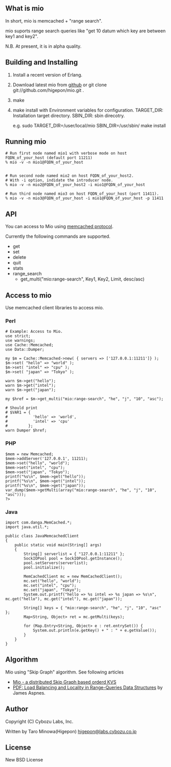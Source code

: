 ## What is mio
In short, mio is memcached + "range search".

mio suports range search queries like "get 10 datum which key are between key1 and key2".

N.B.
At present, it is in alpha quality.

## Building and Installing 
  1. Install a recent version of Erlang.
  2. Download latest mio from [github](github.com/higepon/mio/downloads) or git clone git://github.com/higepon/mio.git .

  3. make
  4. make install with Environment variables for configuration.
     TARGET_DIR: Installation target directory.
     SBIN_DIR: sbin direcotry.

     e.g.
       sudo TARGET_DIR=/user/local/mio SBIN_DIR=/usr/sbin/ make install

## Running mio

    # Run first node named mio1 with verbose mode on host FQDN_of_your_host (default port 11211)
    % mio -v -n mio1@FQDN_of_your_host


    # Run second node named mio2 on host FQDN_of_your_host2.
    # With -i option, indidate the introducer node.
    % mio -v -n mio2@FQDN_of_your_host2 -i mio1@FQDN_of_your_host

    # Run third node named mio3 on host FQDN_of_your_host (port 11411).
    % mio -v -n mio3@FQDN_of_your_host -i mio1@FQDN_of_your_host -p 11411


## API
You can access to Mio using [memcached protocol](http://code.sixapart.com/svn/memcached/trunk/server/doc/protocol.txt).

Currently the following commands are supported.

 * get
 * set
 * delete
 * quit
 * stats
 * range_search
   * get_multi("mio:range-search", Key1, Key2, Limit, desc/asc)


## Access to mio
Use memcached client libraries to access mio.
   
### Perl
    # Example: Access to Mio.
    use strict;
    use warnings;
    use Cache::Memcached;
    use Data::Dumper;

    my $m = Cache::Memcached->new( { servers => ['127.0.0.1:11211']} );
    $m->set( "hello" => "world" );
    $m->set( "intel" => "cpu" );
    $m->set( "japan" => "Tokyo" );

    warn $m->get("hello");
    warn $m->get("intel");
    warn $m->get("japan");

    my $href = $m->get_multi("mio:range-search", "he", "j", "10", "asc");

    # Should print
    # $VAR1 = {
    #           'hello' => 'world',
    #           'intel' => 'cpu'
    #         };
    warn Dumper $href;


### PHP
    
    $mem = new Memcached;
    $mem->addServer('127.0.0.1', 11211);
    $mem->set("hello", "world");
    $mem->set("intel", "cpu");
    $mem->set("japan", "Tokyo");
    printf("%s\n", $mem->get("hello"));
    printf("%s\n", $mem->get("intel"));
    printf("%s\n", $mem->get("japan"));
    var_dump($mem->getMulti(array("mio:range-search", "he", "j", "10", "asc")));
    ?>

### Java
    import com.danga.MemCached.*;
    import java.util.*;

    public class JavaMemcachedClient
    {
        public static void main(String[] args)
        {
            String[] serverlist = { "127.0.0.1:11211" };
            SockIOPool pool = SockIOPool.getInstance();
            pool.setServers(serverlist);
            pool.initialize();

            MemCachedClient mc = new MemCachedClient();
            mc.set("hello", "world");
            mc.set("intel", "cpu");
            mc.set("japan", "Tokyo");
            System.out.printf("hello => %s intel => %s japan => %s\n", mc.get("hello"), mc.get("intel"), mc.get("japan"));

            String[] keys = { "mio:range-search", "he", "j", "10", "asc" };
            Map<String, Object> ret = mc.getMulti(keys);

            for (Map.Entry<String, Object> e : ret.entrySet()) {
                System.out.println(e.getKey() + " : " + e.getValue());
            }
        }
    }



## Algorithm
Mio using "Skip Graph" algorithm.
See following articles

 * [Mio - a distributed Skip Graph based orderd KVS](http://www.slideshare.net/higepon/mio-a-distributed-skip-graph-based-orderd-kvs)
 * [PDF: Load Balancing and Locality in Range-Queries Data Structures](http://www.cs.yale.edu/~aspnes/podc04-load-balancing.pdf) by James Aspnes.


## Author
Copyright (C) Cybozu Labs, Inc.

Written by Taro Minowa(Higepon) <higepon@labs.cybozu.co.jp>

## License
New BSD License
